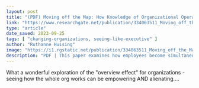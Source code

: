 ```yaml
---
layout: post
title: "(PDF) Moving off the Map: How Knowledge of Organizational Operations Empowers and Alienates"
link: "https://www.researchgate.net/publication/334063511_Moving_off_the_Map_How_Knowledge_of_Organizational_Operations_Empowers_and_Alienates"
type: "article"
date_saved: 2023-09-25
tags: [ "changing-organizations, seeing-like-executive" ]
author: "Ruthanne Huising"
image: "https://i1.rgstatic.net/publication/334063511_Moving_off_the_Map_How_Knowledge_of_Organizational_Operations_Empowers_and_Alienates/links/5ede93d7a6fdcc476890925b/largepreview.png"
description: "PDF | This paper examines how employees become simultaneously empowered and alienated by detailed, holistic knowledge of the actual operations of their... | Find, read and cite all the research you need on ResearchGate"
---
```


What a wonderful exploration of the "overview effect" for organizations - seeing how the whole org works can be empowering AND alienating....